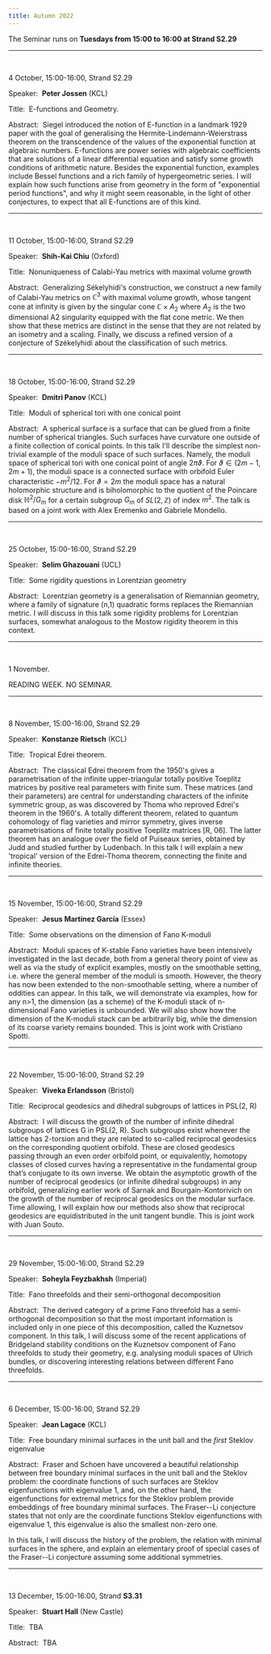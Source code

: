 ```yaml
---
title: Autumn 2022
---
```



The Seminar runs on **Tuesdays from 15:00 to 16:00 at Strand S2.29**



----------------------------------------------------------------
<br />

4 October, 15:00-16:00, Strand S2.29

Speaker:&nbsp; **Peter Jossen** (KCL)

Title:&nbsp; E-functions and Geometry.

Abstract:&nbsp; Siegel introduced the notion of E-function in a landmark 1929 paper with the goal of generalising the Hermite-Lindemann-Weierstrass theorem on the transcendence of the values of the exponential function at algebraic numbers. E-functions are power series with algebraic coefficients that are solutions of a linear differential equation and satisfy some growth conditions of arithmetic nature. Besides the exponential function, examples include Bessel functions and a rich family of hypergeometric series. I will explain how such functions arise from geometry in the form of "exponential period functions", and why it might seem reasonable, in the light of other conjectures, to expect that all E-functions are of this kind.

---------------------------------------------------------
<br />

11 October, 15:00-16:00, Strand S2.29

Speaker:&nbsp; **Shih-Kai Chiu** (Oxford)

Title:&nbsp; Nonuniqueness of Calabi-Yau metrics with maximal volume growth

Abstract:&nbsp; Generalizing Sékelyhidi's construction, we construct a new family of Calabi-Yau metrics on $\mathbb{C}^3$ with maximal volume growth, whose tangent cone at infinity is given by the singular cone $\mathbb{C} \times A_2$ where $A_2$ is the two dimensional A2 singularity equipped with the flat cone metric. We then show that these metrics are distinct in the sense that they are not related by an isometry and a scaling. Finally, we discuss a refined version of a conjecture of Székelyhidi about the classification of such metrics.

-----------------------------------------------------------
<br />

18 October, 15:00-16:00, Strand S2.29

Speaker:&nbsp; **Dmitri Panov** (KCL)

Title:&nbsp; Moduli of spherical tori with one conical point

Abstract:&nbsp; A spherical surface is a surface that can be glued from a finite number of spherical triangles. Such surfaces have curvature one outside of a finite collection of conical points. In this talk I'll describe the simplest non-trivial example of the moduli space of such surfaces. Namely, the moduli space of spherical tori with one conical point of angle $2\pi\vartheta$. For $\vartheta \in (2m-1, 2m+1)$, the moduli space is a connected surface with orbifold Euler characteristic $-m^2/12$. For $\vartheta = 2m$ the moduli space has a natural holomorphic structure and is biholomorphic to the quotient of the Poincare disk
$\mathbb{H}^2/G_m$  for a certain subgroup $G_m$ of $SL(2,\mathbb{Z})$ of index $m^2$.
The talk is based on a joint work with Alex Eremenko and Gabriele Mondello.

-----------------------------------------------------------
<br />

25 October, 15:00-16:00, Strand S2.29

Speaker:&nbsp; **Selim Ghazouani** (UCL)

Title:&nbsp; Some rigidity questions in Lorentzian geometry

Abstract:&nbsp; Lorentzian geometry is a generalisation of Riemannian geometry, where a family of signature (n,1) quadratic forms replaces the Riemannian metric. I will discuss in this talk some rigidity problems for Lorentzian surfaces, somewhat analogous to the Mostow rigidity theorem in this context.

-----------------------------------------------------------
<br />

1 November.

READING WEEK. NO SEMINAR.

-----------------------------------------------------------
<br />

8 November, 15:00-16:00, Strand S2.29

Speaker:&nbsp; **Konstanze Rietsch** (KCL)

Title:&nbsp; Tropical Edrei theorem.

Abstract:&nbsp; The classical Edrei theorem from the 1950's gives a parametrisation of the infinite upper-triangular totally positive Toeplitz matrices by positive real parameters with finite sum. These matrices (and their parameters) are central for understanding characters of the infinite symmetric group, as was discovered by Thoma who reproved Edrei's theorem in the 1960's. A totally different theorem, related to quantum cohomology of flag varieties and mirror symmetry, gives inverse parametrisations of finite totally positive Toeplitz matrices [R, 06]. The latter theorem has an analogue over the field of Puiseaux series, obtained by Judd and studied further by Ludenbach. In this talk I will explain a new 'tropical' version of the Edrei-Thoma theorem, connecting the finite and infinite theories.


-----------------------------------------------------------
<br />

15 November, 15:00-16:00, Strand S2.29

Speaker:&nbsp; **Jesus Martínez García** (Essex)

Title:&nbsp; Some observations on the dimension of Fano K-moduli

Abstract:&nbsp; Moduli spaces of K-stable Fano varieties have been intensively investigated in the last decade, both from a general theory point of view as well as via the study of explicit examples, mostly on the smoothable setting, i.e. where the general member of the moduli is smooth. However, the theory has now been extended to the non-smoothable setting, where a number of oddities can appear. In this talk, we will demonstrate via examples, how for any n>1, the dimension (as a scheme) of the K-moduli stack of n-dimensional Fano varieties is unbounded. We will also show how the dimension of the K-moduli stack can be arbitrarily big, while the dimension of its coarse variety remains bounded. This is joint work with Cristiano Spotti.


-----------------------------------------------------------
<br />

22 November, 15:00-16:00, Strand S2.29

Speaker:&nbsp; **Viveka Erlandsson** (Bristol)

Title:&nbsp; Reciprocal geodesics and dihedral subgroups of lattices in PSL(2, R)

Abstract:&nbsp; I will discuss the growth of the number of infinite dihedral subgroups of lattices G in PSL(2, R). Such subgroups exist whenever the lattice has 2-torsion and they are related to so-called reciprocal geodesics on the corresponding quotient orbifold.  These are closed geodesics passing through an even order orbifold point, or equivalently, homotopy classes of closed curves having a representative in the fundamental group that’s conjugate to its own inverse. We obtain the asymptotic growth of the number of reciprocal geodesics (or infinite dihedral subgroups) in any orbifold, generalizing earlier work of Sarnak and Bourgain-Kontorivich on the growth of the number of reciprocal geodesics on the modular surface. Time allowing, I will explain how our methods also show that reciprocal geodesics are equidistributed in the unit tangent bundle. This is joint work with Juan Souto.

-----------------------------------------------------------
<br />

29 November, 15:00-16:00, Strand S2.29

Speaker:&nbsp; **Soheyla Feyzbakhsh** (Imperial)

Title:&nbsp; Fano threefolds and their semi-orthogonal decomposition

Abstract:&nbsp; The derived category of a prime Fano threefold has a semi-orthogonal decomposition so that the most important information is included only in one piece of this decomposition, called the Kuznetsov component. In this talk, I will discuss some of the recent applications of Bridgeland stability conditions on the Kuznetsov component of Fano threefolds to study their geometry, e.g. analysing moduli spaces of Ulrich bundles, or discovering interesting relations between different Fano threefolds.

-----------------------------------------------------------
<br />

6 December, 15:00-16:00, Strand S2.29

Speaker:&nbsp; **Jean Lagace** (KCL)

Title:&nbsp; Free boundary minimal surfaces in the unit ball and the *first* Steklov eigenvalue

Abstract:&nbsp; Fraser and Schoen have uncovered a beautiful relationship between free boundary minimal surfaces in the unit ball and the Steklov problem: the coordinate functions of such surfaces are Steklov eigenfunctions with eigenvalue 1, and, on the other hand, the eigenfunctions for extremal metrics for the Steklov problem provide embeddings of free boundary minimal surfaces. The Fraser--Li conjecture states that not only are the coordinate functions Steklov eigenfunctions with eigenvalue 1, this eigenvalue is also the smallest non-zero one.

In this talk, I will discuss the history of the problem, the relation with minimal surfaces in the sphere, and explain an elementary proof of special cases of the Fraser--Li conjecture assuming some additional symmetries.

-----------------------------------------------------------
<br />

13 December, 15:00-16:00, Strand **S3.31**

Speaker:&nbsp; **Stuart Hall** (New Castle)

Title:&nbsp; TBA

Abstract:&nbsp; TBA
